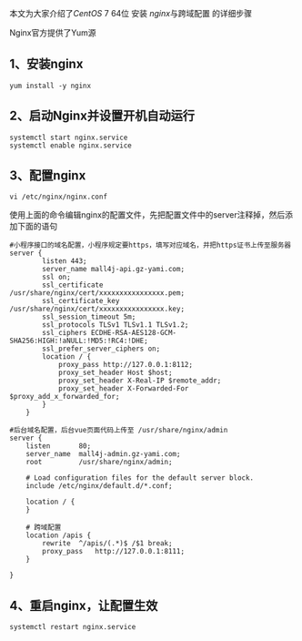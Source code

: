 本文为大家介绍了*CentOS* 7 64位 安装 *nginx*与跨域配置 的详细步骤

Nginx官方提供了Yum源

## 1、安装nginx

```shell
yum install -y nginx
```



## 2、启动Nginx并设置开机自动运行

```shell
systemctl start nginx.service
systemctl enable nginx.service
```



## 3、配置nginx

```
vi /etc/nginx/nginx.conf
```

使用上面的命令编辑nginx的配置文件，先把配置文件中的server注释掉，然后添加下面的语句

```nginx
#小程序接口的域名配置，小程序规定要https，填写对应域名，并把https证书上传至服务器
server {
        listen 443;
        server_name mall4j-api.gz-yami.com;
        ssl on;
        ssl_certificate     /usr/share/nginx/cert/xxxxxxxxxxxxxxxx.pem;
		ssl_certificate_key /usr/share/nginx/cert/xxxxxxxxxxxxxxxx.key;
        ssl_session_timeout 5m;
        ssl_protocols TLSv1 TLSv1.1 TLSv1.2;
        ssl_ciphers ECDHE-RSA-AES128-GCM-SHA256:HIGH:!aNULL:!MD5:!RC4:!DHE;
        ssl_prefer_server_ciphers on;
        location / {
            proxy_pass http://127.0.0.1:8112;
			proxy_set_header Host $host;
			proxy_set_header X-Real-IP $remote_addr;
			proxy_set_header X-Forwarded-For $proxy_add_x_forwarded_for;
        }
    }

#后台域名配置，后台vue页面代码上传至 /usr/share/nginx/admin
server {
    listen       80;
	server_name  mall4j-admin.gz-yami.com;
    root         /usr/share/nginx/admin;

    # Load configuration files for the default server block.
    include /etc/nginx/default.d/*.conf;

    location / {
    }
        
	# 跨域配置
	location /apis {
		rewrite  ^/apis/(.*)$ /$1 break;
		proxy_pass   http://127.0.0.1:8111;
    }
        
}
```



## 4、重启nginx，让配置生效

```shell
systemctl restart nginx.service
```
